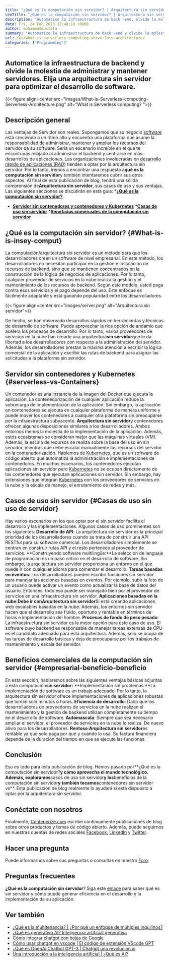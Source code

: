 ```yaml
---
title: "¿Qué es la computación sin servidor? | Arquitectura sin servidor" 
seoTitle: "¿Qué es la computación sin servidor? | Arquitectura sin servidor" 
description: "Automatice la infraestructura de back -end, olvide la molestia de administrar y mantener servidores. Elija una arquitectura sin servidor para optimizar el desarrollo de software." 
date: Fri, 24 Feb 2023 12:48:19 +0000
author: muhammadmustafa
summary: "Automatice la infraestructura de back -end y olvide la molestia de administrar y amp; mantenimiento de servidores. Elija una arquitectura sin servidor para optimizar el desarrollo de software." 
url: /es/what-is-serverless-computing-serverless-architecture/
categories: ['Programming']
---
```


## Automatice la infraestructura de backend y olvide la molestia de administrar y mantener servidores. Elija una arquitectura sin servidor para optimizar el desarrollo de software.

{{< figure align=center src="images/What-is-Serverless-computing-Serverless-Architecture.png" alt="What is Serverless computing? ">}}


## Descripción general
Las ventajas de Servidor son reales. Supongamos que su negocio [software][1] está creciendo a un ritmo alto y encuentra una plataforma que asume la responsabilidad de administrar, mantener y ampliar los recursos del servidor de su software. Sería un escenario increíble en el que te encontrarás relajado al administrar el backend y centrarse en más desarrollos de aplicaciones. Las organizaciones involucradas en [desarrollo rápido de aplicaciones (RAD)][2] tienden a optar por la arquitectura sin servidor. Por lo tanto, iremos a encontrar una respuesta a**qué es la computación sin servidor**y también intentaremos cubrir sus otros aspectos. Al final de esta publicación de blog, tendrá una sólida comprensión de**Arquitectura sin servidor**, sus casos de uso y sus ventajas.
Las siguientes secciones se discutirán en esta guía:
***[¿Qué es la computación sin servidor?][3]**
* [**Servidor sin contenedores y contenedores y Kubernetes**][4]
***[Casas de uso sin servidor][5]**
***[Beneficios comerciales de la computación sin servidor][6]**

## ¿Qué es la computación sin servidor? {#What-is-is-insey-comput}
La computación/arquitectura sin servidor es un método para que los desarrolladores creen un software de nivel empresarial. En este método, los desarrolladores no necesitan participar en la gestión e instalación de recursos de backend, sino que se mantienen concentrados en la construcción de la lógica de negocios de aplicaciones. Por lo tanto, cualquier proveedor de servicios en la nube realiza la gestión y el mantenimiento de los recursos de backend. Según este modelo, usted paga contra esos servicios y el pago depende del uso. Este enfoque es fácilmente adaptable y está ganando popularidad entre los desarrolladores.

{{< figure align=center src="images/server.png" alt="Arquitectura sin servidor">}}

De hecho, se han observado desarrollos rápidos en herramientas y técnicas de desarrollo de software. Puede aprovechar la rica opción de andamio que acelera los procesos de desarrollo. Por lo tanto, varios proveedores de servicios en la nube han creado una arquitectura**sin servidor**que le da libertad a los desarrolladores con respecto a la administración del servidor. Además, los desarrolladores prestan la máxima atención a escribir la lógica comercial de la aplicación y escribir las rutas de backend para asignar las solicitudes a la plataforma sin servidor.

## Servidor sin contenedores y Kubernetes {#serverless-vs-Containers}
Un contenedor es una instancia de la imagen del Docker que ejecuta la aplicación. La contenedorización de cualquier aplicación reduce la sobrecarga de implementación de la aplicación. Sin embargo, la aplicación en contenedores se ejecuta en cualquier plataforma de manera uniforme y puede mover los contenedores a cualquier otra plataforma sin preocuparse por la infraestructura subyacente.
**Arquitectura sin servidor**y contenedores ofrecen algunas disposiciones similares a los desarrolladores. Ambos entornos menos la molestia de la implementación de la aplicación. Además, estos ecosistemas se consideran mejor que las máquinas virtuales (VM). Además, la escala de recursos se realiza sobre la base del uso en sin servidor, mientras que debe escalar manualmente los recursos del servidor en la contenedorización.
Hablemos de [Kubernetes][7], que es un software de código abierto que automatiza la administración e implementaciones de contenedores. En muchos escenarios, los contenedores ejecutan aplicaciones sin servidor pero [Kubernetes][7] no se ocupan directamente de los contenedores que ejecutan aplicaciones sin servidor. Sin embargo, hay extensiones que integran [Kubernetes][7] con los proveedores de servicios en la nube y la escala de manejo, el enrutamiento de redes y más.

## Casos de uso sin servidor {#Casas de uso sin uso de servidor}
Hay varios escenarios en los que optar por el sin servidor facilita el desarrollo y las implementaciones. Algunos casos de uso prominentes son los siguientes:
**Desarrollo de API**: La arquitectura sin servidor es la principal prioridad de los desarrolladores cuando se trata de construir una API RESTful para su software comercial. Los desarrolladores simplemente se centran en construir rutas API y el resto pertenece al proveedor de servicios.
**Construyendo software multilingüe:**La selección de lenguaje de programación es un paso crítico en el desarrollo de software. Sin embargo, la arquitectura sin servidor proporciona un entorno en el que puede ir con cualquier idioma para comenzar el desarrollo.
**Tareas basadas en eventos**: Los desarrolladores pueden escribir funciones sin servidor para manejar las acciones basadas en eventos. Por ejemplo, subir la foto de un usuario puede activar un evento como actualizar la base de datos del usuario. Entonces, todo eso puede ser manejado bien por el proveedor de servicios en una infraestructura sin servidor.
**Aplicaciones basadas en la nube:**Debe ir con**Arquitectura sin servidor**Si está creando aplicaciones web escalables basadas en la nube. Además, los entornos sin servidor hacen que el desarrollo sea fluido, oportuno y rentable en términos de horas e implementación del hombre.
**Procesos de fondo de peso pesado**: La infraestructura sin servidor es la mejor opción para este caso de uso. El software cuyo backend es responsable de manejar tareas extensas de CPU es el candidato adecuado para esta arquitectura. Además, solo se ocupa de las tareas de desarrollo básicas y deja de preocuparse por los trabajos de mantenimiento y escala del servidor.

## Beneficios comerciales de la computación sin servidor {#empresarial-beneficio-beneficio
En esta sección, hablaremos sobre las siguientes ventajas básicas adjuntas a esta computación**sin servidor:**
**Implementación sin problemas:**La implementación de software es un trabajo adecuado. Por lo tanto, la arquitectura sin servidor ofrece implementaciones de aplicaciones robustas que toman solo minutos o horas.
**Eficiencia de desarrollo**: Dado que los desarrolladores de proveedores de servicios en la nube realizan el mantenimiento y la gestión de backend utilizan completamente su tiempo en el desarrollo de software.
**Automascala**: Siempre que sea necesario ampliar el servidor, el proveedor de servicios en la nube lo realiza. De nuevo alivio para los desarrolladores.
**Rentoso**:**Arquitectura sin servidor**es rentable ya que solo paga por qué y cuándo lo usa. Su factura financiera depende de la duración del tiempo en que se ejecute las funciones.

## Conclusión
Eso es todo para esta publicación de blog. Hemos pasado por**¿Qué es la computación sin servidor?**y cómo aprovecha el mundo tecnológico. Además, exploramos**casos de uso sin servidor**y los**beneficios de la computación sin servidor**y también tocamos**contenedores sin servidor vs**. Esta publicación de blog realmente lo ayudará si está dispuesto a optar por la arquitectura sin servidor.

## Conéctate con nosotros
Finalmente, [Contenerize.com][8] escribe continuamente publicaciones de blog sobre otros productos y temas de código abierto. Además, puede seguirnos en nuestras cuentas de redes sociales [Facebook][9], [LinkedIn][10] y [Twitter][11].

## Hacer una pregunta
Puede informarnos sobre sus preguntas o consultas en nuestro [Foro][12].

## Preguntas frecuentes
**¿Qué es la computación sin servidor**?
Siga este [enlace][3] para saber qué es sin servidor y cómo puede generar eficiencia en el desarrollo y la implementación de su aplicación.

## Ver también
  * [¿Qué es la multitenancia? | ¿Por qué un enfoque de múltiples inquilinos?][13]
  * [¿Qué es generativo AI? Inteligencia artificial generativa][14]
  * [Cómo integrar chatgpt con hojas de Google][15]
  * [Cómo usar chatgpt en vscode | El código de extensión VScode GPT][16]
  * [¿Qué es OpenAi Chatbot GPT-3 | Chatgpt una revolución ai][17]
  * [Una introducción a la inteligencia artificial | ¿Qué es AI?][18]

  
[1]: https://products.containerize.com/
[2]: https://products.containerize.com/rad/
[3]: #What-is-serverless-computing
[4]: #Serverless-vs-Containers
[5]: #Serverless-use-cases
[6]: #Business-benefits-of-Serverless-Computing
[7]: https://products.containerize.com/devops/kubernetes/
[8]: https://www.containerize.com/
[9]: https://web.facebook.com/containerize
[10]: https://www.linkedin.com/company/containerize/
[11]: https://twitter.com/containerize_co
[12]: https://forum.containerize.com/
[13]: https://blog.containerize.com/programming/what-is-multitenancy-why-a-multi-tenant-approach-2/
[14]: https://blog.containerize.com/artificial-intelligence/what-is-generative-ai-generative-artificial-intelligence/
[15]: https://blog.containerize.com/artificial-intelligence/integrate-chatgpt-with-google-sheets/
[16]: https://blog.containerize.com/artificial-intelligence/how-to-use-chatgpt-in-vscode-the-vscode-extension-codegpt/
[17]: https://blog.containerize.com/artificial-intelligence/what-is-openai-chatbot-gpt-3-chatgpt-an-ai-revolution/
[18]: https://blog.containerize.com/artificial-intelligence/an-introduction-to-artificial-intelligence-what-is-ai/
